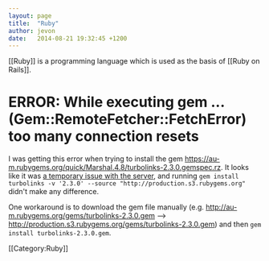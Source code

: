 ```yaml
---
layout: page
title:  "Ruby"
author: jevon
date:   2014-08-21 19:32:45 +1200
---
```


[[Ruby]] is a programming language which is used as the basis of [[Ruby on Rails]].

# ERROR:  While executing gem ... (Gem::RemoteFetcher::FetchError) too many connection resets 

I was getting this error when trying to install the gem https://au-m.rubygems.org/quick/Marshal.4.8/turbolinks-2.3.0.gemspec.rz. It looks like it was <a href="http://help.rubygems.org/discussions/problems/18728-unable-to-install-gems-in-australia">a temporary issue with the server</a>, and running `gem install turbolinks -v '2.3.0' --source "http://production.s3.rubygems.org"` didn't make any difference.

One workaround is to download the gem file manually (e.g. http://au-m.rubygems.org/gems/turbolinks-2.3.0.gem --> http://production.s3.rubygems.org/gems/turbolinks-2.3.0.gem) and then `gem install turbolinks-2.3.0.gem`.

[[Category:Ruby]]